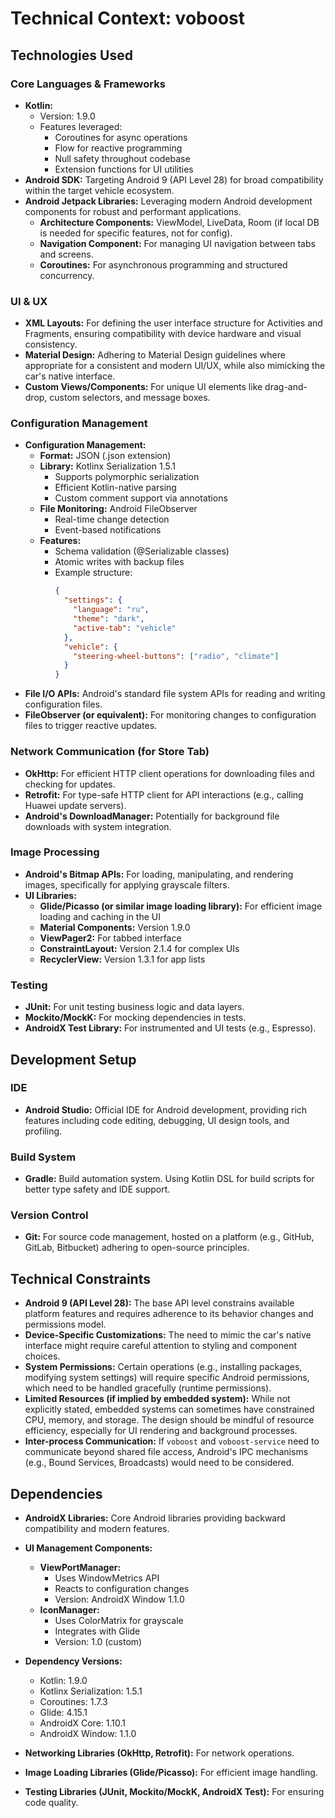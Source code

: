 # Technical Context: voboost

## Technologies Used

### Core Languages & Frameworks
- **Kotlin:**
  - Version: 1.9.0
  - Features leveraged:
    - Coroutines for async operations
    - Flow for reactive programming
    - Null safety throughout codebase
    - Extension functions for UI utilities
- **Android SDK:** Targeting Android 9 (API Level 28) for broad compatibility within the target vehicle ecosystem.
- **Android Jetpack Libraries:** Leveraging modern Android development components for robust and performant applications.
    - **Architecture Components:** ViewModel, LiveData, Room (if local DB is needed for specific features, not for config).
    - **Navigation Component:** For managing UI navigation between tabs and screens.
    - **Coroutines:** For asynchronous programming and structured concurrency.

### UI & UX
- **XML Layouts:** For defining the user interface structure for Activities and Fragments, ensuring compatibility with device hardware and visual consistency.
- **Material Design:** Adhering to Material Design guidelines where appropriate for a consistent and modern UI/UX, while also mimicking the car's native interface.
- **Custom Views/Components:** For unique UI elements like drag-and-drop, custom selectors, and message boxes.

### Configuration Management
- **Configuration Management:**
  - **Format:** JSON (.json extension)
  - **Library:** Kotlinx Serialization 1.5.1
    - Supports polymorphic serialization
    - Efficient Kotlin-native parsing
    - Custom comment support via annotations
  - **File Monitoring:** Android FileObserver
    - Real-time change detection
    - Event-based notifications
  - **Features:**
    - Schema validation (@Serializable classes)
    - Atomic writes with backup files
    - Example structure:
      ```json
      {
        "settings": {
          "language": "ru",
          "theme": "dark",
          "active-tab": "vehicle"
        },
        "vehicle": {
          "steering-wheel-buttons": ["radio", "climate"]
        }
      }
      ```
- **File I/O APIs:** Android's standard file system APIs for reading and writing configuration files.
- **FileObserver (or equivalent):** For monitoring changes to configuration files to trigger reactive updates.

### Network Communication (for Store Tab)
- **OkHttp:** For efficient HTTP client operations for downloading files and checking for updates.
- **Retrofit:** For type-safe HTTP client for API interactions (e.g., calling Huawei update servers).
- **Android's DownloadManager:** Potentially for background file downloads with system integration.

### Image Processing
- **Android's Bitmap APIs:** For loading, manipulating, and rendering images, specifically for applying grayscale filters.
- **UI Libraries:**
  - **Glide/Picasso (or similar image loading library):** For efficient image loading and caching in the UI
  - **Material Components:** Version 1.9.0
  - **ViewPager2:** For tabbed interface
  - **ConstraintLayout:** Version 2.1.4 for complex UIs
  - **RecyclerView:** Version 1.3.1 for app lists

### Testing
- **JUnit:** For unit testing business logic and data layers.
- **Mockito/MockK:** For mocking dependencies in tests.
- **AndroidX Test Library:** For instrumented and UI tests (e.g., Espresso).

## Development Setup

### IDE
- **Android Studio:** Official IDE for Android development, providing rich features including code editing, debugging, UI design tools, and profiling.

### Build System
- **Gradle:** Build automation system. Using Kotlin DSL for build scripts for better type safety and IDE support.

### Version Control
- **Git:** For source code management, hosted on a platform (e.g., GitHub, GitLab, Bitbucket) adhering to open-source principles.

## Technical Constraints

- **Android 9 (API Level 28):** The base API level constrains available platform features and requires adherence to its behavior changes and permissions model.
- **Device-Specific Customizations:** The need to mimic the car's native interface might require careful attention to styling and component choices.
- **System Permissions:** Certain operations (e.g., installing packages, modifying system settings) will require specific Android permissions, which need to be handled gracefully (runtime permissions).
- **Limited Resources (if implied by embedded system):** While not explicitly stated, embedded systems can sometimes have constrained CPU, memory, and storage. The design should be mindful of resource efficiency, especially for UI rendering and background processes.
- **Inter-process Communication:** If `voboost` and `voboost-service` need to communicate beyond shared file access, Android's IPC mechanisms (e.g., Bound Services, Broadcasts) would need to be considered.

## Dependencies

- **AndroidX Libraries:** Core Android libraries providing backward compatibility and modern features.
- **UI Management Components:**
  - **ViewPortManager:**
    - Uses WindowMetrics API
    - Reacts to configuration changes
    - Version: AndroidX Window 1.1.0
  - **IconManager:**
    - Uses ColorMatrix for grayscale
    - Integrates with Glide
    - Version: 1.0 (custom)

- **Dependency Versions:**
  - Kotlin: 1.9.0
  - Kotlinx Serialization: 1.5.1
  - Coroutines: 1.7.3
  - Glide: 4.15.1
  - AndroidX Core: 1.10.1
  - AndroidX Window: 1.1.0
- **Networking Libraries (OkHttp, Retrofit):** For network operations.
- **Image Loading Libraries (Glide/Picasso):** For efficient image handling.
- **Testing Libraries (JUnit, Mockito/MockK, AndroidX Test):** For ensuring code quality.